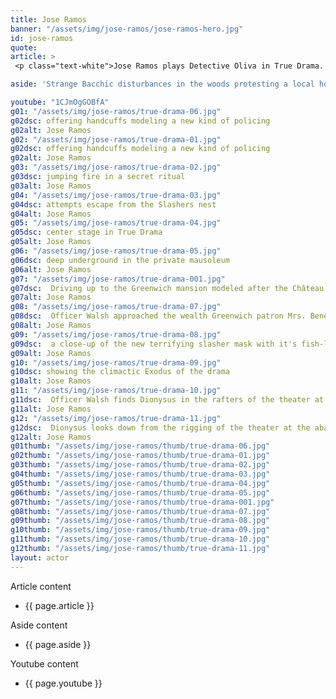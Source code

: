 ```yaml
---
title: Jose Ramos
banner: "/assets/img/jose-ramos/jose-ramos-hero.jpg"
id: jose-ramos
quote: 
article: >
 <p class="text-white">Jose Ramos plays Detective Oliva in True Drama. It’s not the first time he’s been cast as a detective. With 19 years in the fire service and now a captain, he knows first-hand about the challenges and stress of being a first responder. He explains, “I was excited to do this film because it’s a crime mystery with the premise that all drama is instructive. It was fun to explore and take the audience on a journey of figuring this case out. The main story is about how the police are in a race to contain the violence created by media and inflamed by forces that we are racing to understand. Along the way I get to mentor a rookie female officer while we deal with super-natural stress. Everything about this film will keep you guessing … and get you thinking.” </p>

aside: 'Strange Bacchic disturbances in the woods protesting a local horror movie prompt a police investigation. A shadowy figure emerges.  Calling himself the God of Drama, he believes that he can achieve the seemingly impossible goal of returning drama to its original purpose – of preparing citizens for leadership in democracy. As the horror movie spirals out of control, and the Bacchae are consumed in violence - can officer Ailish Walsh discern the truth before a gruesome Greek drama unfolds? <br><br> Director James Thomas creates a Greek tragedy for our time. A horror story that looks at the original role of drama – as the companion invention of democracy – to shed light on how modern media is still working in our lives, in hidden ways, to rip us apart. True Drama is an alarm – a rare moment of clarity – a terrifying jolt - and an invitation to enjoy the true transcendental power of drama to help us envision a better Democracy. '

youtube: "1CJmOgGOBfA"
g01: "/assets/img/jose-ramos/true-drama-06.jpg"
g02dsc: offering handcuffs modeling a new kind of policing
g02alt: Jose Ramos 
g02: "/assets/img/jose-ramos/true-drama-01.jpg"
g02dsc: offering handcuffs modeling a new kind of policing
g02alt: Jose Ramos 
g03: "/assets/img/jose-ramos/true-drama-02.jpg"
g03dsc: jumping fire in a secret ritual  
g03alt: Jose Ramos
g04: "/assets/img/jose-ramos/true-drama-03.jpg"
g04dsc: attempts escape from the Slashers nest
g04alt: Jose Ramos 
g05: "/assets/img/jose-ramos/true-drama-04.jpg"
g05dsc: center stage in True Drama 
g05alt: Jose Ramos
g06: "/assets/img/jose-ramos/true-drama-05.jpg"
g06dsc: deep underground in the private mausoleum
g06alt: Jose Ramos  
g07: "/assets/img/jose-ramos/true-drama-001.jpg"
g07dsc:  Driving up to the Greenwich mansion modeled after the Château de Malmaison in French 
g07alt: Jose Ramos  
g08: "/assets/img/jose-ramos/true-drama-07.jpg"
g08dsc:  Officer Walsh approached the wealth Greenwich patron Mrs. Benedict
g08alt: Jose Ramos  
g09: "/assets/img/jose-ramos/true-drama-08.jpg"
g09dsc:  a close-up of the new terrifying slasher mask with it's fish-like gaping mouth
g09alt: Jose Ramos
g10: "/assets/img/jose-ramos/true-drama-09.jpg"
g10dsc: showing the climactic Exodus of the drama  
g10alt: Jose Ramos
g11: "/assets/img/jose-ramos/true-drama-10.jpg"
g11dsc:  Officer Walsh finds Dionysus in the rafters of the theater at the abandoned sanitarium  
g11alt: Jose Ramos  
g12: "/assets/img/jose-ramos/true-drama-11.jpg"
g12dsc:  Dionysus looks down from the rigging of the theater at the abandoned sanitarium  
g12alt: Jose Ramos
g01thumb: "/assets/img/jose-ramos/thumb/true-drama-06.jpg"
g02thumb: "/assets/img/jose-ramos/thumb/true-drama-01.jpg"
g03thumb: "/assets/img/jose-ramos/thumb/true-drama-02.jpg"
g04thumb: "/assets/img/jose-ramos/thumb/true-drama-03.jpg"
g05thumb: "/assets/img/jose-ramos/thumb/true-drama-04.jpg"
g06thumb: "/assets/img/jose-ramos/thumb/true-drama-05.jpg"
g07thumb: "/assets/img/jose-ramos/thumb/true-drama-001.jpg"
g08thumb: "/assets/img/jose-ramos/thumb/true-drama-07.jpg"
g09thumb: "/assets/img/jose-ramos/thumb/true-drama-08.jpg"
g10thumb: "/assets/img/jose-ramos/thumb/true-drama-09.jpg"
g11thumb: "/assets/img/jose-ramos/thumb/true-drama-10.jpg"
g12thumb: "/assets/img/jose-ramos/thumb/true-drama-11.jpg"
layout: actor
---
```


Article content
* {{ page.article }}

Aside content
* {{ page.aside }}

Youtube content
* {{ page.youtube }}

